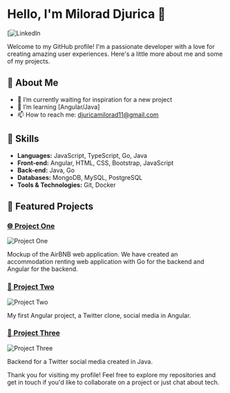 # Hello, I'm Milorad Djurica 👋

[![LinkedIn](https://www.linkedin.com/in/milorad-djurica-148227269/)

Welcome to my GitHub profile! I'm a passionate developer with a love for creating amazing user experiences. Here's a little more about me and some of my projects.

## 🌟 About Me

- 🔭 I’m currently waiting for inspiration for a new project
- 🌱 I’m learning [Angular/Java]
- 📫 How to reach me: [djuricamilorad11@gmail.com](mailto:djuricamilorad11@gmail.com)

## 🚀 Skills

- **Languages:** JavaScript, TypeScript, Go, Java
- **Front-end:** Angular, HTML, CSS, Bootstrap, JavaScript
- **Back-end:** Java, Go
- **Databases:** MongoDB, MySQL, PostgreSQL
- **Tools & Technologies:** Git, Docker

## 💼 Featured Projects

### [🌐 Project One](https://github.com/KornjacaRadee/AirBNB-mockup)
![Project One](https://link-to-image.com/image.png)

Mockup of the AirBNB web application. We have created an accommodation renting web application with Go for the backend and Angular for the backend.

### [📱 Project Two](https://github.com/KornjacaRadee/kvt2023)
![Project Two](https://github.com/KornjacaRadee/kvt2023)

My first Angular project, a Twitter clone, social media in Angular.

### [🔧 Project Three](https://github.com/KornjacaRadee/svt2023)
![Project Three]([https://link-to-image.com/image.png](https://github.com/KornjacaRadee/svt2023))

Backend for a Twitter social media created in Java.


Thank you for visiting my profile! Feel free to explore my repositories and get in touch if you'd like to collaborate on a project or just chat about tech.
